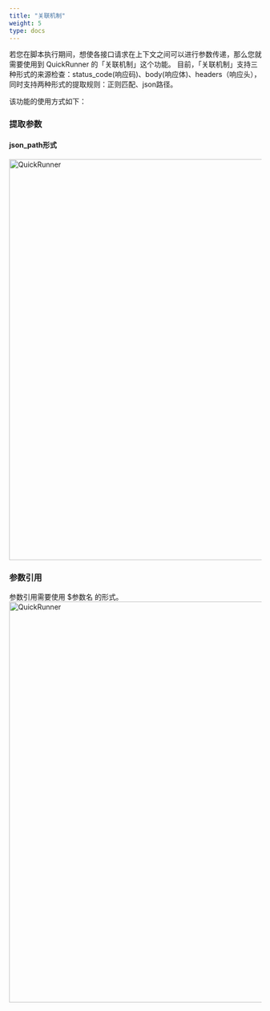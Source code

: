 ```yaml
---
title: "关联机制"
weight: 5
type: docs
---
```

若您在脚本执行期间，想使各接口请求在上下文之间可以进行参数传递，那么您就需要使用到 QuickRunner 的「关联机制」这个功能。
目前，「关联机制」支持三种形式的来源检查：status_code(响应码)、body(响应体)、headers（响应头），同时支持两种形式的提取规则：正则匹配、json路径。

该功能的使用方式如下：
### 提取参数

####  json_path形式

<img src="/image/QuickRunner/direction/correlation_json_path.png" alt="QuickRunner" width="800">


### 参数引用

参数引用需要使用  $参数名 的形式。
<img src="/image/QuickRunner/direction/correlation_apply.png" alt="QuickRunner" width="800">

